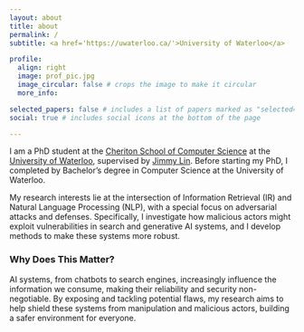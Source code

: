 ```yaml
---
layout: about
title: about
permalink: /
subtitle: <a href='https://uwaterloo.ca/'>University of Waterloo</a>

profile:
  align: right
  image: prof_pic.jpg
  image_circular: false # crops the image to make it circular
  more_info:

selected_papers: false # includes a list of papers marked as "selected={true}"
social: true # includes social icons at the bottom of the page

---
```


I am a PhD student at the [Cheriton School of Computer Science](https://cs.uwaterloo.ca/) at the [University of Waterloo](https://uwaterloo.ca/), supervised by [Jimmy Lin](https://cs.uwaterloo.ca/~jimmylin/). Before starting my PhD, I completed by Bachelor’s degree in Computer Science at the University of Waterloo.

My research interests lie at the intersection of Information Retrieval (IR) and Natural Language Processing (NLP), with a special focus on adversarial attacks and defenses. Specifically, I investigate how malicious actors might exploit vulnerabilities in search and generative AI systems, and I develop methods to make these systems more robust.

### Why Does This Matter?
AI systems, from chatbots to search engines, increasingly influence the information we consume, making their reliability and security non-negotiable. By exposing and tackling potential flaws, my research aims to help shield these systems from manipulation and malicious actors, building a safer environment for everyone.